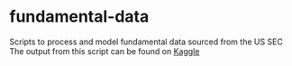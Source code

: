 # fundamental-data
Scripts to process and model fundamental data sourced from the US SEC<br>
The output from this script can be found on [Kaggle](https://www.kaggle.com/datasets/vladosht/fundamental-data-from-sec-xbrl-companyfacts-zip/data/data)<br>
